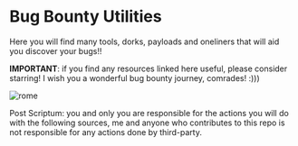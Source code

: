 # Bug Bounty Utilities

Here you will find many tools, dorks, payloads and oneliners that will aid you discover your bugs!!

**IMPORTANT**: if you find any resources linked here useful, please consider starring! I wish you a wonderful bug bounty journey, comrades! :)))

![rome](https://github.com/dante-tech/Bug-Bounty-Utilities/assets/148709693/13fc6ae4-a2fc-4ff0-9207-d128310968d5)

Post Scriptum: you and only you are responsible for the actions you will do with the following sources, me and anyone who contributes to this repo is not responsible for any actions done by third-party.
